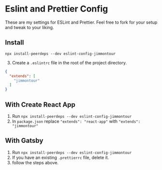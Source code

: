 # Eslint and Prettier Config

These are my settings for ESLint and Prettier.  Feel free to fork for your setup and tweak to your liking.

## Install

```
npx install-peerdeps --dev eslint-config-jimmontour
```

3. Create a `.eslintrc` file in the root of the project directory.

```json
{
  "extends": [
    "jimmontour"
  ]
}
```

## With Create React App

1. Run `npx install-peerdeps --dev eslint-config-jimmontour`
1. In `package.json` replace `"extends": "react-app"` with `"extends": "jimmontour"`

## With Gatsby

1. Run `npx install-peerdeps --dev eslint-config-jimmontour`
1. If you have an existing `.prettierrc` file, delete it.
1. follow the steps above.

